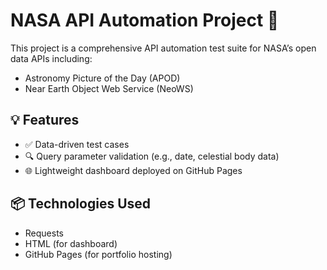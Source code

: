 # NASA API Automation Project 🚀

This project is a comprehensive API automation test suite for NASA’s open data APIs including:
- Astronomy Picture of the Day (APOD)
- Near Earth Object Web Service (NeoWS)

## 💡 Features

- ✅ Data-driven test cases
- 🔍 Query parameter validation (e.g., date, celestial body data)
- 🌐 Lightweight dashboard deployed on GitHub Pages

## 📦 Technologies Used

-  Requests 
- HTML (for dashboard)
- GitHub Pages (for portfolio hosting)
